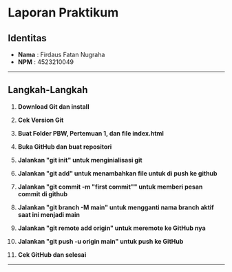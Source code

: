 # Laporan Praktikum

## Identitas
- **Nama**  : Firdaus Fatan Nugraha 
- **NPM**   : 4523210049
---

## Langkah-Langkah

1. **Download Git dan install**  

2. **Cek Version Git**  

3. **Buat Folder PBW, Pertemuan 1, dan file index.html**

4. **Buka GitHub dan buat repositori**

6. **Jalankan "git init" untuk menginialisasi git**

7. **Jalankan "git add" untuk menambahkan file untuk di push ke github**

8. **Jalankan "git commit -m "first commit"" untuk memberi pesan commit di github**

9. **Jalankan "git branch -M main" untuk mengganti nama branch aktif saat ini menjadi main**

10. **Jalankan "git remote add origin" untuk meremote ke GitHub nya**

11. **Jalankan "git push -u origin main" untuk push ke GitHub**

12. **Cek GitHub dan selesai**

---
##